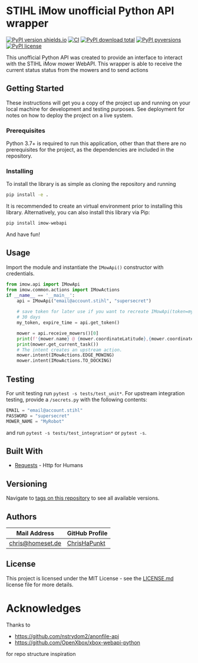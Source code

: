 # STIHL iMow unofficial Python API wrapper

[![PyPI version shields.io](https://img.shields.io/pypi/v/imow-webapi)](https://pypi.python.org/pypi/imow-webapi/)
[![CI](https://github.com/ChrisHaPunkt/stihl-imow-webapi/actions/workflows/python-package.yml/badge.svg?branch=master)](https://github.com/ChrisHaPunkt/stihl-imow-webapi/actions/workflows/python-package.yml)
[![PyPI download total](https://img.shields.io/pypi/dm/imow-webapi)](https://pypi.python.org/pypi/imow-webapi/)
[![PyPI pyversions](https://img.shields.io/pypi/pyversions/imow-webapi)](https://pypi.python.org/pypi/imow-webapi/)
[![PyPI license](https://img.shields.io/pypi/l/imow-webapi)](https://pypi.python.org/pypi/imow-webapi/)

This unofficial Python API was created to provide an interface to interact with the STIHL iMow mower WebAPI. This wrapper is able to receive the current status
status from the mowers and to send actions

## Getting Started

These instructions will get you a copy of the project up and running on your local machine for development and testing
purposes. See deployment for notes on how to deploy the project on a live system.

### Prerequisites

Python 3.7+ is required to run this application, other than that there are no prerequisites for the project, as the
dependencies are included in the repository.

### Installing

To install the library is as simple as cloning the repository and running

```bash
pip install -e .
```

It is recommended to create an virtual environment prior to installing this library. Alternatively, you can also install
this library via Pip:

```bash
pip install imow-webapi
```

And have fun!

## Usage

Import the module and instantiate the `IMowApi()` constructor with credentials.


```python
from imow.api import IMowApi
from imow.common.actions import IMowActions
if __name__ == '__main__':
    api = IMowApi("email@account.stihl", "supersecret")
    
    # save token for later use if you want to recreate IMowApi(token=my_token) because the created token is valid for
    # 30 days 
    my_token, expire_time = api.get_token()

    mower = api.receive_mowers()[0]
    print(f'{mower.name} @ {mower.coordinateLatitude},{mower.coordinateLongitude}')
    print(mower.get_current_task())
    # The intent creates an upstream action. 
    mower.intent(IMowActions.EDGE_MOWING)
    mower.intent(IMowActions.TO_DOCKING)

```

## Testing
For unit testing run `pytest -s tests/test_unit*`. For upstream integration testing, provide a `/secrets.py` with the following contents:
````python
EMAIL = "email@account.stihl"
PASSWORD = "supersecret"
MOWER_NAME = "MyRobot"
````
and run `pytest -s tests/test_integration*` or `pytest -s`. 

## Built With

* [Requests](http://docs.python-requests.org/en/master/) - Http for Humans

## Versioning

Navigate to [tags on this repository](https://github.com/ChrisHaPunkt/imow-webapi/releases)
to see all available versions.

## Authors

| Mail Address                | GitHub Profile                                |
-----------------------------|-----------------------------------------------|
| chris@homeset.de          | [ChrisHaPunkt](https://github.com/ChrisHaPunkt)     |

## License

This project is licensed under the MIT License - see the [LICENSE.md](LICENSE.md)
license file for more details.

# Acknowledges

Thanks to

* https://github.com/nstrydom2/anonfile-api
* https://github.com/OpenXbox/xbox-webapi-python

for repo structure inspiration
